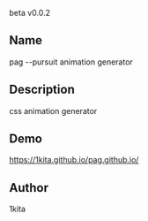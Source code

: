 beta v0.0.2

## Name
pag --pursuit animation generator

## Description
css animation generator

## Demo
https://1kita.github.io/pag.github.io/

## Author
1kita
